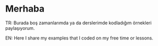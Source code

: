# Merhaba

TR:
    Burada boş zamanlarımda ya da derslerimde kodladığım örnekleri paylaşıyorum.

EN:
    Here I share my examples that I coded on my free time or lessons.